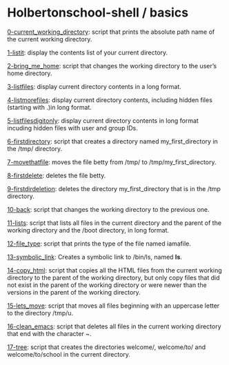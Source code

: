 # Holbertonschool-shell / basics

[0-current_working_directory](https://github.com/jGohan-cpu/holbertonschool-shell/blob/master/basics/0-current_working_directory): script that prints the absolute path name of the current working directory.

[1-listit](https://github.com/jGohan-cpu/holbertonschool-shell/blob/master/basics/0-current_working_directory): display the contents list of your current directory.

[2-bring_me_home](https://github.com/jGohan-cpu/holbertonschool-shell/blob/master/basics/2-bring_me_home): script that changes the working directory to the user’s home directory.

[3-listfiles](https://github.com/jGohan-cpu/holbertonschool-shell/blob/master/basics/3-listfiles): display current directory contents in a long format.

[4-listmorefiles](https://github.com/jGohan-cpu/holbertonschool-shell/blob/master/basics/4-listmorefiles): display current directory contents, including hidden files (starting with .)in long format.

[5-listfilesdigitonly](https://github.com/jGohan-cpu/holbertonschool-shell/blob/master/basics/5-listfilesdigitonly): display current directory contents in long format incuding hidden files with user and group IDs.

[6-firstdirectory](https://github.com/jGohan-cpu/holbertonschool-shell/blob/master/basics/6-firstdirectory): script that creates a directory named my_first_directory in the /tmp/ directory.

[7-movethatfile](https://github.com/jGohan-cpu/holbertonschool-shell/blob/master/basics/7-movethatfile): moves the file betty from /tmp/ to /tmp/my_first_directory.

[8-firstdelete](https://github.com/jGohan-cpu/holbertonschool-shell/blob/master/basics/8-firstdelete): deletes the file betty.

[9-firstdirdeletion](https://github.com/jGohan-cpu/holbertonschool-shell/blob/master/basics/9-firstdirdeletion): deletes the directory my_first_directory that is in the /tmp directory.

[10-back](https://github.com/jGohan-cpu/holbertonschool-shell/blob/master/basics/10-back): script that changes the working directory to the previous one.

[11-lists](https://github.com/jGohan-cpu/holbertonschool-shell/blob/master/basics/11-lists): script that lists all files in the current directory and the parent of the working directory and the /boot directory, in long format.

[12-file_type](https://github.com/jGohan-cpu/holbertonschool-shell/blob/master/basics/12-file_type): script that prints the type of the file named iamafile.

[13-symbolic_link](https://github.com/jGohan-cpu/holbertonschool-shell/blob/master/basics/13-symbolic_link): Creates a symbolic link to /bin/ls, named __ls__.

[14-copy_html](https://github.com/jGohan-cpu/holbertonschool-shell/blob/master/basics/14-copy_html): script that copies all the HTML files from the current working directory to the parent of the working directory, but only copy files that did not exist in the parent of the working directory or were newer than the versions in the parent of the working directory.

[15-lets_move](https://github.com/jGohan-cpu/holbertonschool-shell/blob/master/basics/15-lets_move): script that moves all files beginning with an uppercase letter to the directory /tmp/u.

[16-clean_emacs](https://github.com/jGohan-cpu/holbertonschool-shell/blob/master/basics/16-clean_emacs): script that deletes all files in the current working directory that end with the character ~.

[17-tree](https://github.com/jGohan-cpu/holbertonschool-shell/blob/master/basics/17-tree): script that creates the directories welcome/, welcome/to/ and welcome/to/school in the current directory.

